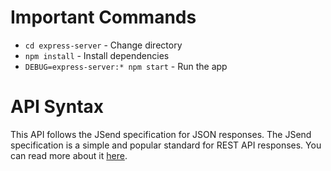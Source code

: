 # Important Commands

- `cd express-server` - Change directory
- `npm install` - Install dependencies
- `DEBUG=express-server:* npm start` - Run the app

# API Syntax

This API follows the JSend specification for JSON responses. The JSend specification is a simple and popular standard for REST API responses. You can read more about it [here](https://github.com/omniti-labs/jsend).
